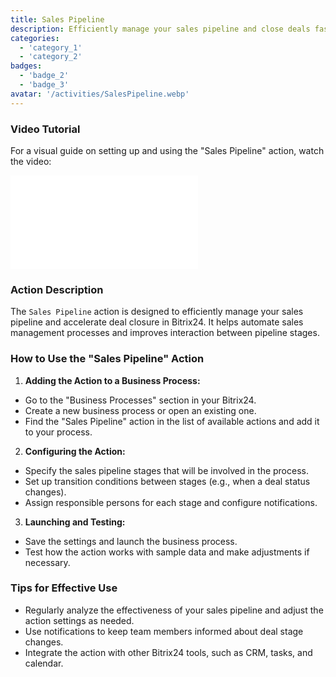 ```yaml
---
title: Sales Pipeline
description: Efficiently manage your sales pipeline and close deals faster.
categories:
  - 'category_1'
  - 'category_2'
badges:
  - 'badge_2'
  - 'badge_3'
avatar: '/activities/SalesPipeline.webp'
---
```

### Video Tutorial

For a visual guide on setting up and using the "Sales Pipeline" action, watch the video:

<iframe
  class="aspect-video w-full mb-2 "
  src="//www.youtube.com/embed/OyzJd8BcTfY?feature=oembed&rel=0"
  frameborder="0"
  allow="accelerometer; autoplay; encrypted-media; gyroscope"
  allowfullscreen>
</iframe>

### Action Description

The `Sales Pipeline` action is designed to efficiently manage your sales pipeline and accelerate deal closure in Bitrix24. It helps automate sales management processes and improves interaction between pipeline stages.

### How to Use the "Sales Pipeline" Action

1. **Adding the Action to a Business Process:**
  - Go to the "Business Processes" section in your Bitrix24.
  - Create a new business process or open an existing one.
  - Find the "Sales Pipeline" action in the list of available actions and add it to your process.

2. **Configuring the Action:**
  - Specify the sales pipeline stages that will be involved in the process.
  - Set up transition conditions between stages (e.g., when a deal status changes).
  - Assign responsible persons for each stage and configure notifications.

3. **Launching and Testing:**
  - Save the settings and launch the business process.
  - Test how the action works with sample data and make adjustments if necessary.

### Tips for Effective Use

- Regularly analyze the effectiveness of your sales pipeline and adjust the action settings as needed.
- Use notifications to keep team members informed about deal stage changes.
- Integrate the action with other Bitrix24 tools, such as CRM, tasks, and calendar.
